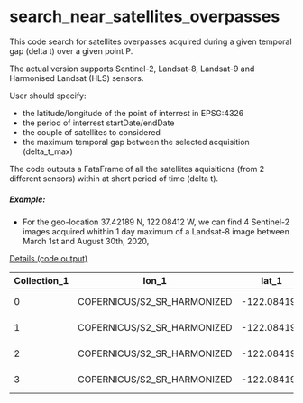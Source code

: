 # search_near_satellites_overpasses

This code search for satellites overpasses acquired during a given temporal gap (delta t) over a given point P. 

The actual version supports Sentinel-2, Landsat-8, Landsat-9 and Harmonised Landsat (HLS) sensors.

User should specify:
- the latitude/longitude of the point of interrest in EPSG:4326
- the period of interrest startDate/endDate
- the couple of satellites to considered 
- the maximum temporal gap between the selected acquisition (delta_t_max)

The code outputs a FataFrame of all the satellites aquisitions (from 2 different sensors) within at short period of time (delta t).

##### Example:

* For the geo-location 37.42189 N, 122.08412 W, we can find 4 Sentinel-2 images acquired whithin 1 day maximum of a Landsat-8 image between March 1st and August 30th, 2020, 

<ins>Details (code output)<ins>

| Collection_1 | lon_1 | lat_1 | id_1 | date_1 | Collection_2 | lon_2 | lat_2 | id_2 | date_2 |
| -------- | ------- |-------- | ------- |-------- | ------- |-------- | ------- |-------- | ------- |
|0|COPERNICUS/S2_SR_HARMONIZED |-122.084191|37.421928|20200504T184921_20200504T185732_T10SEG_0|2020-05-04|LANDSAT/LC08/C02/T1_L2|-122.084191|37.421928|LC08_044034_20200505_0|2020-05-05|
|1| COPERNICUS/S2_SR_HARMONIZED|-122.084191|37.421928|20200623T184921_20200623T185629_T10SEG_0|2020-06-23|LANDSAT/LC08/C02/T1_L2|-122.084191|37.421928|LC08_044034_20200622_0|2020-06-22|
|2|COPERNICUS/S2_SR_HARMONIZED|-122.084191|37.421928|20200708T184919_20200708T185408_T10SEG_0|2020-07-08|LANDSAT/LC08/C02/T1_L2|-122.084191|37.421928|LC08_044034_20200708_0|2020-07-08|
|3|COPERNICUS/S2_SR_HARMONIZED|-122.084191|37.421928|20200723T184921_20200723T185433_T10SEG_0|2020-07-23|LANDSAT/LC08/C02/T1_L2|-122.084191|37.421928|LC08_044034_20200724_0|2020-07-24|

    
    
